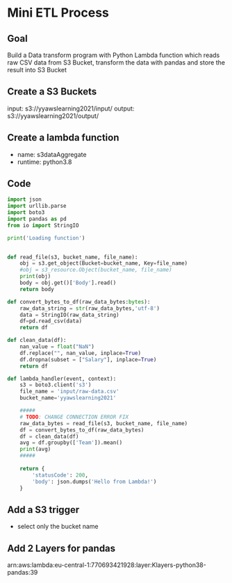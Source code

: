 # Mini ETL Process

## Goal
Build a Data transform program with Python Lambda function which reads raw CSV data from S3 Bucket, transform the data with pandas and store the result into S3 Bucket

## Create a S3 Buckets
input: s3://yyawslearning2021/input/
output: s3://yyawslearning2021/output/

## Create a lambda function
- name: s3dataAggregate
- runtime: python3.8

## Code

```python
import json
import urllib.parse
import boto3
import pandas as pd
from io import StringIO

print('Loading function')

    
def read_file(s3, bucket_name, file_name):
    obj = s3.get_object(Bucket=bucket_name, Key=file_name)
    #obj = s3_resource.Object(bucket_name, file_name)
    print(obj)
    body = obj.get()['Body'].read()
    return body

def convert_bytes_to_df(raw_data_bytes:bytes):
    raw_data_string = str(raw_data_bytes,'utf-8')
    data = StringIO(raw_data_string) 
    df=pd.read_csv(data)
    return df

def clean_data(df):
    nan_value = float("NaN")
    df.replace("", nan_value, inplace=True)
    df.dropna(subset = ["Salary"], inplace=True)
    return df

def lambda_handler(event, context):
    s3 = boto3.client('s3')
    file_name = 'input/raw-data.csv'
    bucket_name='yyawslearning2021'

    #####
    # TODO: CHANGE CONNECTION ERROR FIX
    raw_data_bytes = read_file(s3, bucket_name, file_name)
    df = convert_bytes_to_df(raw_data_bytes)
    df = clean_data(df)
    avg = df.groupby(['Team']).mean()
    print(avg)
    #####
    
    return {
        'statusCode': 200,
        'body': json.dumps('Hello from Lambda!')
    }

```


## Add a S3 trigger
- select only the bucket name


## Add 2 Layers for pandas
arn:aws:lambda:eu-central-1:770693421928:layer:Klayers-python38-pandas:39
